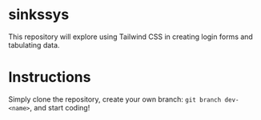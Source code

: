 # sinkssys
This repository will explore using Tailwind CSS in creating login forms and tabulating data.

# Instructions
Simply clone the repository, create your own branch: `git branch dev-<name>`, and start coding!


